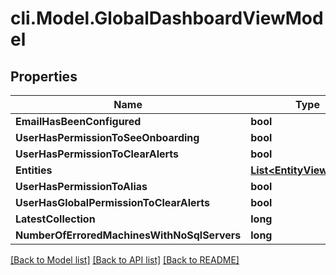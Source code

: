 # cli.Model.GlobalDashboardViewModel

## Properties

Name | Type | Description | Notes
------------ | ------------- | ------------- | -------------
**EmailHasBeenConfigured** | **bool** |  | [optional] 
**UserHasPermissionToSeeOnboarding** | **bool** |  | [optional] 
**UserHasPermissionToClearAlerts** | **bool** |  | [optional] 
**Entities** | [**List&lt;EntityViewModel&gt;**](EntityViewModel.md) |  | [optional] 
**UserHasPermissionToAlias** | **bool** |  | [optional] 
**UserHasGlobalPermissionToClearAlerts** | **bool** |  | [optional] 
**LatestCollection** | **long** |  | [optional] 
**NumberOfErroredMachinesWithNoSqlServers** | **long** |  | [optional] 

[[Back to Model list]](../README.md#documentation-for-models) [[Back to API list]](../README.md#documentation-for-api-endpoints) [[Back to README]](../README.md)

